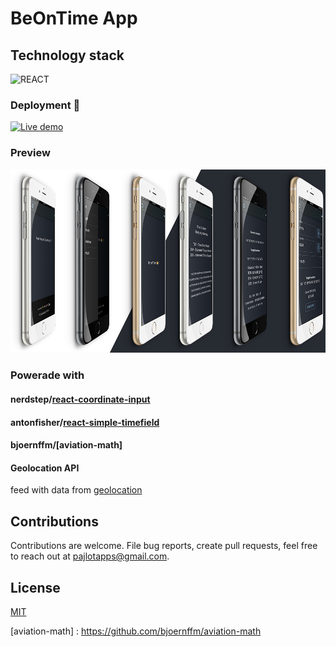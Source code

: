 # BeOnTime App

## Technology stack
![REACT](https://img.shields.io/badge/-ReactJs-61DAFB?logo=react&logoColor=white&style=for-the-badge) 

### Deployment 👋 
[![Live demo](https://img.shields.io/badge/live_demo-firebase-orange)][live]

### Preview
![preview][preview1-url]

[preview1-url]: https://raw.githubusercontent.com/pajlotapps/o-ntime/main/preview.jpg


### Powerade with 
#### nerdstep/[react-coordinate-input]
#### antonfisher/[react-simple-timefield]
#### bjoernffm/[aviation-math]
#### Geolocation API
feed with data from [geolocation](https://developer.mozilla.org/en-US/docs/Web/API/Geolocation_API)

## Contributions

Contributions are welcome. File bug reports, create pull requests, feel free to reach out at pajlotapps@gmail.com.

## License

[MIT](./LICENSE)


[react-coordinate-input]: https://github.com/nerdstep/react-coordinate-input
[react-simple-timefield]: https://github.com/antonfisher/react-simple-timefield

[aviation-math] : https://github.com/bjoernffm/aviation-math

[live]: https://o-ntime.web.app